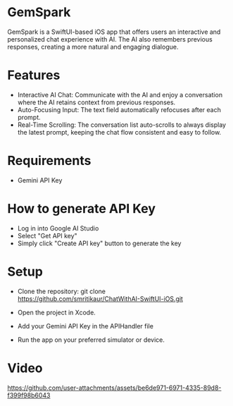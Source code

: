 # GemSpark

GemSpark is a SwiftUI-based iOS app that offers users an interactive and personalized chat experience with AI. The AI also remembers previous responses, creating a more natural and engaging dialogue.

# Features

- Interactive AI Chat: Communicate with the AI and enjoy a conversation where the AI retains context from previous responses.
- Auto-Focusing Input: The text field automatically refocuses after each prompt.
- Real-Time Scrolling: The conversation list auto-scrolls to always display the latest prompt, keeping the chat flow consistent and easy to follow.
  
# Requirements

- Gemini API Key

# How to generate API Key

- Log in into Google AI Studio
- Select "Get API key"
- Simply click "Create API key" button to generate the key 

# Setup

- Clone the repository:
  git clone https://github.com/smritikaur/ChatWithAI-SwiftUI-iOS.git

- Open the project in Xcode.
- Add your Gemini API Key in the APIHandler file
- Run the app on your preferred simulator or device.


# Video


https://github.com/user-attachments/assets/be6de971-6971-4335-89d8-f399f98b6043

